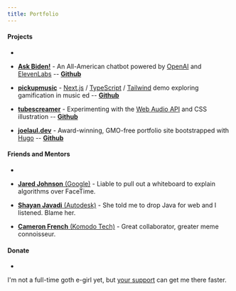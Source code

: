 ```yaml
---
title: Portfolio
---
```


#### Projects

-

- [**Ask Biden!**](https://askbiden.io) - An All-American chatbot powered by [OpenAI](https://openai.com) and [ElevenLabs](https://beta.elevenlabs.io) -- [**Github**](https://github.com/joelaul/ask-biden)

- [**pickupmusic**](https://pickupmusic.onrender.com) - [Next.js](https://nextjs.org) / [TypeScript](https://typescriptlang.org) / [Tailwind](https://tailwindcss.com) demo exploring gamification in music ed -- [**Github**](https://github.com/joelaul/pickupmusic)

- [**tubescreamer**](https://tubescreamer.onrender.com) - Experimenting with the [Web Audio API](https://developer.mozilla.org/en-US/docs/Web/API/Web_Audio_API) and CSS illustration -- [**Github**](https://github.com/joelaul/tubescreamer)

- [**joelaul.dev**](https://joelaul.dev) - Award-winning, GMO-free portfolio site bootstrapped with [Hugo](https://gohugo.io) -- [**Github**](https://github.com/joelaul/joelaul.dev)

#### Friends and Mentors

-

- [**Jared Johnson** (Google)](https://jaredjohnson.dev) - Liable to pull out a whiteboard to explain algorithms over FaceTime.

- [**Shayan Javadi** (Autodesk)](https://shayanjavadi.com) - She told me to drop Java for web and I listened. Blame her.

- [**Cameron French** (Komodo Tech)](https://www.linkedin.com/in/camfrench/) - Great collaborator, greater meme connoisseur.

#### Donate

-

I'm not a full-time goth e-girl yet, but [your support](https://paypal.me/tipjoelaul) can get me there faster.
